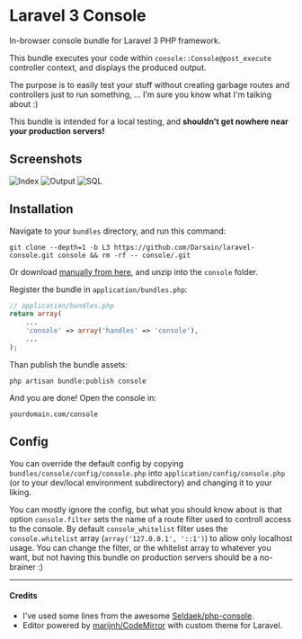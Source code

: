 # Laravel 3 Console

In-browser console bundle for Laravel 3 PHP framework.

This bundle executes your code within `console::Console@post_execute` controller context, and displays the produced output.

The purpose is to easily test your stuff without creating garbage routes and controllers just to run something, ...
I'm sure you know what I'm talking about :)

This bundle is intended for a local testing, and **shouldn't get nowhere near your production servers!**

## Screenshots

![Index](http://i.imgur.com/5Cnl5.png)
![Output](http://i.imgur.com/wpx3W.png)
![SQL](http://i.imgur.com/uBmmj.png)

## Installation

Navigate to your `bundles` directory, and run this command:

```
git clone --depth=1 -b L3 https://github.com/Darsain/laravel-console.git console && rm -rf -- console/.git
```

Or download [manually from here](https://github.com/Darsain/laravel-console/archive/L3.zip), and unzip into the `console` folder.

Register the bundle in `application/bundles.php`:

```php
// application/bundles.php
return array(
	...
	'console' => array('handles' => 'console'),
	...
);
```

Than publish the bundle assets:

```
php artisan bundle:publish console
```

And you are done! Open the console in:

```
yourdomain.com/console
```

## Config

You can override the default config by copying `bundles/console/config/console.php` into `application/config/console.php`
(or to your dev/local environment subdirectory) and changing it to your liking.

You can mostly ignore the config, but what you should know about is that option `console.filter` sets the name of
a route filter used to controll access to the console. By default `console_whitelist` filter uses
the `console.whitelist` array (`array('127.0.0.1', '::1')`) to allow only localhost usage.
You can change the filter, or the whitelist array to whatever you want, but not having this bundle on production
servers should be a no-brainer :)

---

#### Credits

* I've used some lines from the awesome [Seldaek/php-console](https://github.com/Seldaek/php-console).
* Editor powered by [marijnh/CodeMirror](https://github.com/marijnh/CodeMirror) with custom theme for Laravel.